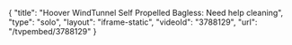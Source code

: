 {
    "title": "Hoover WindTunnel Self Propelled Bagless: Need help cleaning",
    "type": "solo",
    "layout": "iframe-static",
    "videoId": "3788129",
    "url": "\/tvpembed\/3788129"
}
